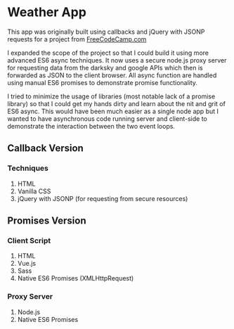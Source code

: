 # Weather App

This app was originally built using callbacks and jQuery with JSONP requests for a project from [FreeCodeCamp.com](http://freecodecamp.com)

I expanded the scope of the project so that I could build it using more advanced ES6 async techniques. It now uses a secure node.js proxy server for requesting data from the darksky and google APIs which then is forwarded as JSON to the client browser. All async function are handled using manual ES6 promises to demonstrate promise functionality.

I tried to minimize the usage of libraries (most notable lack of a promise library) so that I could get my hands dirty and learn about the nit and grit of ES6 async. This would have been much easier as a single node app but I wanted to have asynchronous code running server and client-side to demonstrate the interaction between the two event loops.

## Callback Version
### Techniques
1. HTML
2. Vanilla CSS
3. jQuery with JSONP (for requesting from secure resources)

## Promises Version
### Client Script
1. HTML
2. Vue.js
3. Sass
4. Native ES6 Promises (XMLHttpRequest)

### Proxy Server
1. Node.js
2. Native ES6 Promises